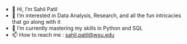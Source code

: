- 👋 Hi, I’m Sahil Patil
- 👀 I’m interested in Data Analysis, Research, and all the fun intricacies that go along with it
- 🌱 I’m currently mastering my skills in Python and SQL
- 📫 How to reach me : sahil.patil@wsu.edu

<!---
sahilpatil98/sahilpatil98 is a ✨ special ✨ repository because its `README.md` (this file) appears on your GitHub profile.
You can click the Preview link to take a look at your changes.
--->
